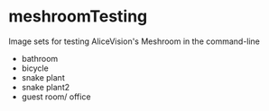# meshroomTesting

Image sets for testing AliceVision's Meshroom in the command-line

- bathroom
- bicycle
- snake plant
- snake plant2
- guest room/ office

